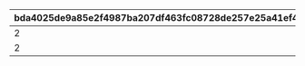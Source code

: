 |bda4025de9a85e2f4987ba207df463fc08728de257e25a41ef4fa8a2d926ec65|0258230bafe334562fc7acb0d0d316acd6a98a086be2ef871815a6c55c316899|40f4ddf00eb89e4dc262dc2876314d8832f971f9b9f0a5f573ca14db732a4455|dbd2f9d1997967b718c05f168e8f1410e1f95edd129e3dfd427540ee158f69f6|44f80c578a668281d50622bbf015542d4ccec692e52722e290144660993798a1|
| --- | --- | --- | --- | --- |
|2|9|40|1|1|
|2|10|999|1|2|